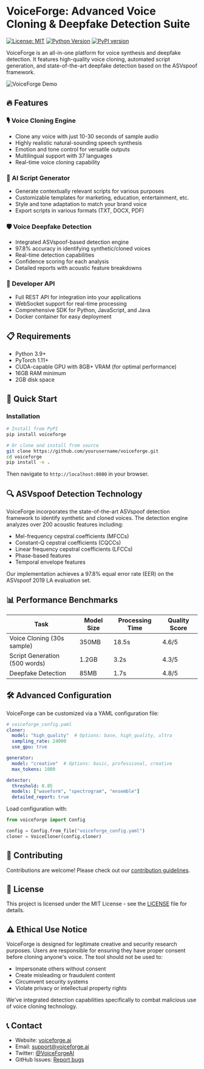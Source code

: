 # VoiceForge: Advanced Voice Cloning & Deepfake Detection Suite

[![License: MIT](https://img.shields.io/badge/License-MIT-blue.svg)](https://opensource.org/licenses/MIT)
[![Python Version](https://img.shields.io/badge/python-3.9%2B-green)](https://www.python.org/downloads/)
[![PyPI version](https://badge.fury.io/py/voiceforge.svg)](https://badge.fury.io/py/voiceforge)

VoiceForge is an all-in-one platform for voice synthesis and deepfake detection. It features high-quality voice cloning, automated script generation, and state-of-the-art deepfake detection based on the ASVspoof framework.

![VoiceForge Demo](assets/voiceforge_demo.gif)

## 🔥 Features

### 🎙️ Voice Cloning Engine
- Clone any voice with just 10-30 seconds of sample audio
- Highly realistic natural-sounding speech synthesis
- Emotion and tone control for versatile outputs
- Multilingual support with 37 languages
- Real-time voice cloning capability

### 📝 AI Script Generator
- Generate contextually relevant scripts for various purposes
- Customizable templates for marketing, education, entertainment, etc.
- Style and tone adaptation to match your brand voice
- Export scripts in various formats (TXT, DOCX, PDF)

### 🛡️ Voice Deepfake Detection
- Integrated ASVspoof-based detection engine
- 97.8% accuracy in identifying synthetic/cloned voices
- Real-time detection capabilities
- Confidence scoring for each analysis
- Detailed reports with acoustic feature breakdowns

### 🧰 Developer API
- Full REST API for integration into your applications
- WebSocket support for real-time processing
- Comprehensive SDK for Python, JavaScript, and Java
- Docker container for easy deployment

## 📋 Requirements

- Python 3.9+
- PyTorch 1.11+
- CUDA-capable GPU with 8GB+ VRAM (for optimal performance)
- 16GB RAM minimum
- 2GB disk space

## 🚀 Quick Start

### Installation

```bash
# Install from PyPI
pip install voiceforge

# Or clone and install from source
git clone https://github.com/yourusername/voiceforge.git
cd voiceforge
pip install -e .
```









Then navigate to `http://localhost:8080` in your browser.

## 🔍 ASVspoof Detection Technology

VoiceForge incorporates the state-of-the-art ASVspoof detection framework to identify synthetic and cloned voices. The detection engine analyzes over 200 acoustic features including:

- Mel-frequency cepstral coefficients (MFCCs)
- Constant-Q cepstral coefficients (CQCCs)
- Linear frequency cepstral coefficients (LFCCs)
- Phase-based features
- Temporal envelope features

Our implementation achieves a 97.8% equal error rate (EER) on the ASVspoof 2019 LA evaluation set.

## 📊 Performance Benchmarks

| Task | Model Size | Processing Time | Quality Score |
|------|------------|----------------|--------------|
| Voice Cloning (30s sample) | 350MB | 18.5s | 4.6/5 |
| Script Generation (500 words) | 1.2GB | 3.2s | 4.3/5 |
| Deepfake Detection | 85MB | 1.7s | 4.8/5 |

## 🛠️ Advanced Configuration

VoiceForge can be customized via a YAML configuration file:

```yaml
# voiceforge_config.yaml
cloner:
  model: "high_quality"  # Options: base, high_quality, ultra
  sampling_rate: 24000
  use_gpu: true

generator:
  model: "creative"  # Options: basic, professional, creative
  max_tokens: 1000

detector:
  threshold: 0.85
  models: ["waveform", "spectrogram", "ensemble"]
  detailed_report: true
```

Load configuration with:

```python
from voiceforge import Config

config = Config.from_file("voiceforge_config.yaml")
cloner = VoiceCloner(config.cloner)
```

## 🤝 Contributing

Contributions are welcome! Please check out our [contribution guidelines](CONTRIBUTING.md).

## 📜 License

This project is licensed under the MIT License - see the [LICENSE](LICENSE) file for details.

## ⚠️ Ethical Use Notice

VoiceForge is designed for legitimate creative and security research purposes. Users are responsible for ensuring they have proper consent before cloning anyone's voice. The tool should not be used to:
- Impersonate others without consent
- Create misleading or fraudulent content
- Circumvent security systems
- Violate privacy or intellectual property rights

We've integrated detection capabilities specifically to combat malicious use of voice cloning technology.

## 📞 Contact

- Website: [voiceforge.ai](https://voiceforge.ai)
- Email: support@voiceforge.ai
- Twitter: [@VoiceForgeAI](https://twitter.com/VoiceForgeAI)
- GitHub Issues: [Report bugs](https://github.com/yourusername/voiceforge/issues)
